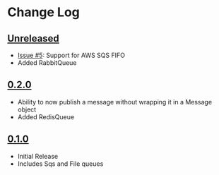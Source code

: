 Change Log
==========

## [Unreleased]
* [Issue #5](https://github.com/dSpaceLabs/Queue/issues/5): Support for AWS SQS FIFO
* Added RabbitQueue

## [0.2.0]
* Ability to now publish a message without wrapping it in a Message object
* Added RedisQueue


## [0.1.0]
* Initial Release
* Includes Sqs and File queues

[Unreleased]: https://github.com/dSpaceLabs/Queue/compare/v0.2.0...HEAD
[0.2.0]: https://github.com/dSpaceLabs/Queue/compare/v0.1.0...v0.2.0
[0.1.0]: https://github.com/dSpaceLabs/Queue/compare/e30e9cdec4368d13425509761b8dcc9fbdaea517...v0.1.0
